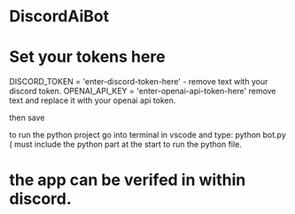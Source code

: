 # DiscordAiBot

# Set your tokens here
DISCORD_TOKEN = 'enter-discord-token-here' - remove text with your discord token.
OPENAI_API_KEY = 'enter-openai-api-token-here' remove text and replace it with your openai api token.

then save 

to run the python project go into terminal in vscode and type: python bot.py ( must include the python part at the start to run the python file. 


the app can be verifed in within discord. 
=======

